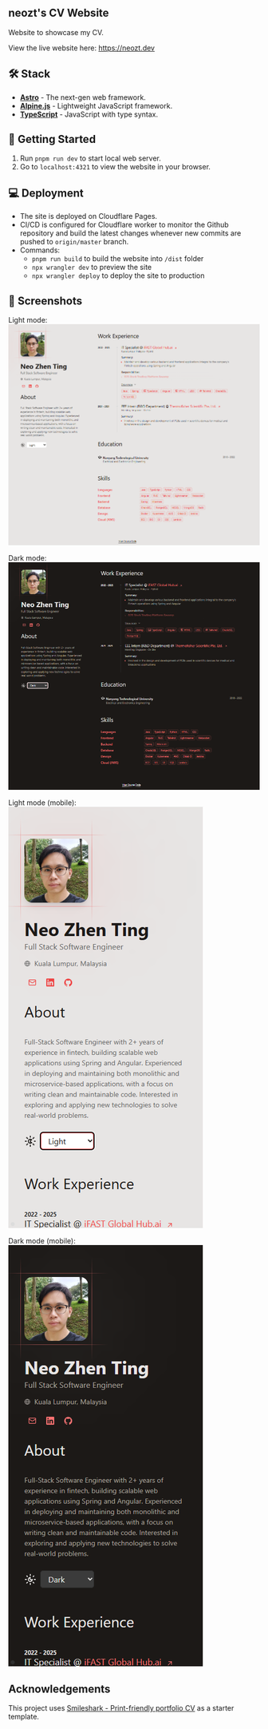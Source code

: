 ## neozt's CV Website

Website to showcase my CV.  

View the live website here: https://neozt.dev

## 🛠️ Stack

- [**Astro**](https://astro.build/) - The next-gen web framework.
- [**Alpine.js**](https://alpinejs.dev/) - Lightweight JavaScript framework.
- [**TypeScript**](https://www.typescriptlang.org/) - JavaScript with type syntax.
  
## 🚀 Getting Started

1. Run `pnpm run dev` to start local web server.
2. Go to `localhost:4321` to view the website in your browser.

## 💻 Deployment

- The site is deployed on Cloudflare Pages.
- CI/CD is configured for Cloudflare worker to monitor the Github repository and build the latest changes whenever new commits are pushed to `origin/master` branch.
- Commands:
    - `pnpm run build` to build the website into `/dist` folder
    - `npx wrangler dev` to preview the site
    - `npx wrangler deploy` to deploy the site to production

## 📸 Screenshots

Light mode:  
![Light mode](docs/desktop_light.png)

Dark mode:  
![Dark mode](docs/desktop_dark.png)

Light mode (mobile):  
![Mobile light mode](docs/mobile_light.png)

Dark mode (mobile):  
![Mobile dark mode](docs/mobile_dark.png)

## Acknowledgements

This project uses [Smileshark - Print-friendly portfolio CV](https://github.com/Smilesharks/dev-portfolio) as a starter template.
